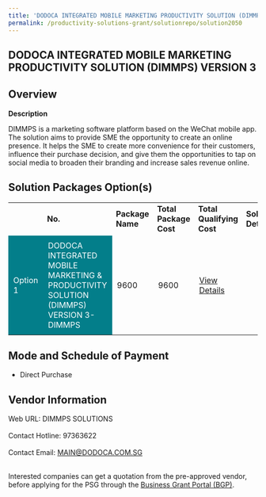 ```yaml
---
title: 'DODOCA INTEGRATED MOBILE MARKETING PRODUCTIVITY SOLUTION (DIMMPS) VERSION 3'
permalink: /productivity-solutions-grant/solutionrepo/solution2050
---
```


## DODOCA INTEGRATED MOBILE MARKETING PRODUCTIVITY SOLUTION (DIMMPS) VERSION 3

## Overview

**Description**

DIMMPS is a marketing software platform based on the WeChat mobile app.
The solution aims to provide SME the opportunity to create an online presence. It helps the SME to create more convenience for their customers, influence their purchase decision, and give them the opportunities to tap on social media to broaden their branding and increase sales revenue online.

## Solution Packages Option(s)

<table>
<th>
<td><b>No.</b></td>
<td><b>Package Name</b></td>
<td><b>Total Package Cost</b></td>
<td><b>Total Qualifying Cost</b></td>
<td><b>Solution Details</b></td>
</th>
<tr>
<td style='padding: 10px; background-color: #037E8A; color: #FFFFFF;'>Option 1</td>
<td style='padding: 10px; background-color: #037E8A; color: #FFFFFF;'>DODOCA INTEGRATED MOBILE MARKETING & PRODUCTIVITY SOLUTION (DIMMPS) VERSION 3-DIMMPS</td>
<td style='padding: 10px;'>9600</td>
<td style='padding: 10px;'>9600</td>
<td style='padding: 10px;'><a href='https://www.gobusiness.gov.sg/images/psg/DesensitisedDodoca_Annex_3_CRwef25March2021.pdf' target='_blank'>View Details</a></td>
</tr>
</table>

## Mode and Schedule of Payment

 - Direct Purchase

## Vendor Information

 Web URL: DIMMPS SOLUTIONS <br><br>Contact Hotline: 97363622 <br><br>Contact Email: MAIN@DODOCA.COM.SG <br><br>

Interested companies can get a quotation from the pre-approved vendor, before applying for the PSG through the <a href='https://www.businessgrants.gov.sg/' target='_blank' rel='noopener'>Business Grant Portal (BGP)</a>.

<script src="/jquery/resize-tables.js"></script>
